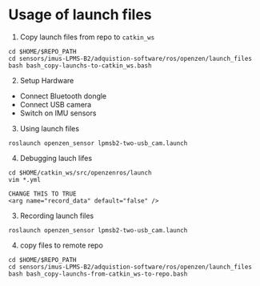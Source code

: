 # Usage of launch files 

1. Copy launch files from repo to `catkin_ws`
```
cd $HOME/$REPO_PATH 
cd sensors/imus-LPMS-B2/adquistion-software/ros/openzen/launch_files
bash bash_copy-launchs-to-catkin_ws.bash
```

2. Setup Hardware
* Connect Bluetooth dongle
* Connect USB camera 
* Switch on IMU sensors 

3. Using launch files
``` 
roslaunch openzen_sensor lpmsb2-two-usb_cam.launch
```

4. Debugging lauch lifes 
```
cd $HOME/catkin_ws/src/openzenros/launch
vim *.yml

CHANGE THIS TO TRUE
<arg name="record_data" default="false" />

```

3. Recording launch files
``` 
roslaunch openzen_sensor lpmsb2-two-usb_cam.launch
```

4. copy files to remote repo
```
cd $HOME/$REPO_PATH 
cd sensors/imus-LPMS-B2/adquistion-software/ros/openzen/launch_files
bash bash_copy-launchs-from-catkin_ws-to-repo.bash
```

